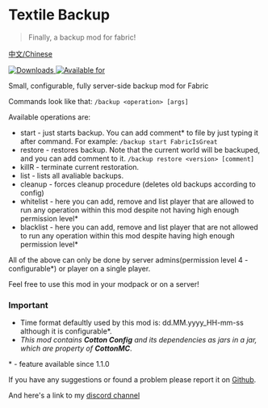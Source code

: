 # Textile Backup
>Finally, a backup mod for fabric!

[中文/Chinese](https://github.com/Szum123321/textile_backup/README_zh-CN.md)

[![Downloads](http://cf.way2muchnoise.eu/full_359893_downloads.svg)
![Available for](http://cf.way2muchnoise.eu/versions/359893.svg)](https://www.curseforge.com/minecraft/mc-mods/textile-backup)

Small, configurable, fully server-side backup mod for Fabric  

Commands look like that: `/backup <operation> [args]`

Available operations are: 

 * start - just starts backup. You can add comment* to file by just typing it after command. For example: `/backup start FabricIsGreat`
 * restore - restores backup. Note that the current world will be backuped, and you can add comment to it. `/backup restore <version> [comment]`
 * killR - terminate current restoration.
 * list - lists all avaliable backups.
 * cleanup - forces cleanup procedure (deletes old backups according to config)
 * whitelist - here you can add, remove and list player that are allowed to run any operation within this mod despite not having high enough permission level*
 * blacklist - here you can add, remove and list player that are not allowed to run any operation within this mod despite having high enough permission level*
 
All of the above can only be done by server admins(permission level 4 - configurable*) or player on a single player.

Feel free to use this mod in your modpack or on a server!

### Important

* Time format defaultly used by this mod is: dd.MM.yyyy_HH-mm-ss although it is configurable*.
* _This mod contains **Cotton Config** and its dependencies as jars in a jar, which are property of **CottonMC**_.

\* - feature available since 1.1.0

If you have any suggestions or found a problem please report it on [Github](https://github.com/Szum123321/textile_backup).

And here's a link to my [discord channel](https://discord.gg/ktasEy4) 
